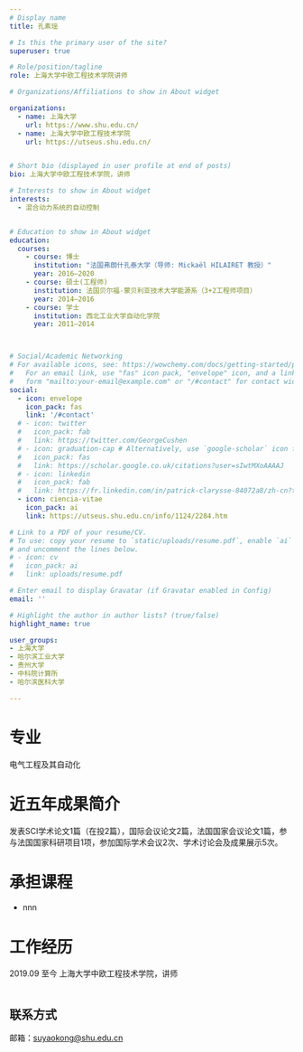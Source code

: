 ```yaml
---
# Display name
title: 孔素瑶

# Is this the primary user of the site?
superuser: true

# Role/position/tagline
role: 上海大学中欧工程技术学院讲师

# Organizations/Affiliations to show in About widget

organizations:
  - name: 上海大学
    url: https://www.shu.edu.cn/
  - name: 上海大学中欧工程技术学院
    url: https://utseus.shu.edu.cn/ 


# Short bio (displayed in user profile at end of posts)
bio: 上海大学中欧工程技术学院，讲师

# Interests to show in About widget
interests:
  - 混合动力系统的自动控制


# Education to show in About widget
education:
  courses:
    - course: 博士
      institution: "法国弗朗什孔泰大学（导师: Mickaël HILAIRET 教授）"
      year: 2016–2020
    - course: 硕士(工程师)
      institution: 法国贝尔福-蒙贝利亚技术大学能源系（3+2工程师项目）
      year: 2014–2016
    - course: 学士
      institution: 西北工业大学自动化学院
      year: 2011–2014



# Social/Academic Networking
# For available icons, see: https://wowchemy.com/docs/getting-started/page-builder/#icons
#   For an email link, use "fas" icon pack, "envelope" icon, and a link in the
#   form "mailto:your-email@example.com" or "/#contact" for contact widget.
social:
  - icon: envelope
    icon_pack: fas
    link: '/#contact'
  # - icon: twitter
  #   icon_pack: fab
  #   link: https://twitter.com/GeorgeCushen
  # - icon: graduation-cap # Alternatively, use `google-scholar` icon from `ai` icon pack
  #   icon_pack: fas
  #   link: https://scholar.google.co.uk/citations?user=sIwtMXoAAAAJ
  # - icon: linkedin
  #   icon_pack: fab
  #   link: https://fr.linkedin.com/in/patrick-clarysse-84072a8/zh-cn?trk=people-guest_people_search-card
  - icon: ciencia-vitae
    icon_pack: ai
    link: https://utseus.shu.edu.cn/info/1124/2284.htm

# Link to a PDF of your resume/CV.
# To use: copy your resume to `static/uploads/resume.pdf`, enable `ai` icons in `params.toml`,
# and uncomment the lines below.
# - icon: cv
#   icon_pack: ai
#   link: uploads/resume.pdf

# Enter email to display Gravatar (if Gravatar enabled in Config)
email: ''

# Highlight the author in author lists? (true/false)
highlight_name: true

user_groups:
- 上海大学
- 哈尔滨工业大学
- 贵州大学
- 中科院计算所
- 哈尔滨医科大学

---
```


# 专业
电气工程及其自动化

# 近五年成果简介

发表SCI学术论文1篇（在投2篇），国际会议论文2篇，法国国家会议论文1篇，参与法国国家科研项目1项，参加国际学术会议2次、学术讨论会及成果展示5次。

# 承担课程
- nnn

# 工作经历
   2019.09   至今 上海大学中欧工程技术学院，讲师<br><br>

## 联系方式

邮箱：suyaokong@shu.edu.cn
